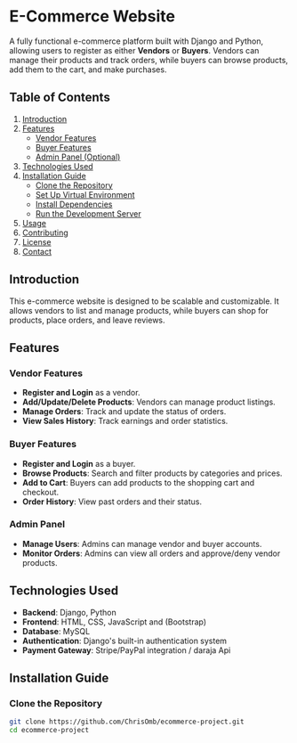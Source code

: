 # E-Commerce Website 

A fully functional e-commerce platform built with Django and Python, allowing users to register as either **Vendors** or **Buyers**.
Vendors can manage their products and track orders, while buyers can browse products, add them to the cart, and make purchases.

## Table of Contents

1. [Introduction](#introduction)
2. [Features](#features)
   - [Vendor Features](#vendor-features)
   - [Buyer Features](#buyer-features)
   - [Admin Panel (Optional)](#admin-panel-optional)
3. [Technologies Used](#technologies-used)
4. [Installation Guide](#installation-guide)
   - [Clone the Repository](#clone-the-repository)
   - [Set Up Virtual Environment](#set-up-virtual-environment)
   - [Install Dependencies](#install-dependencies)
   - [Run the Development Server](#run-the-development-server)
5. [Usage](#usage)
6. [Contributing](#contributing)
7. [License](#license)
8. [Contact](#contact)

## Introduction

This e-commerce website is designed to be scalable and customizable. It allows vendors to list and manage products, while buyers can shop for products, place orders, and leave reviews.

## Features

### Vendor Features
- **Register and Login** as a vendor.
- **Add/Update/Delete Products**: Vendors can manage product listings.
- **Manage Orders**: Track and update the status of orders.
- **View Sales History**: Track earnings and order statistics.

### Buyer Features
- **Register and Login** as a buyer.
- **Browse Products**: Search and filter products by categories and prices.
- **Add to Cart**: Buyers can add products to the shopping cart and checkout.
- **Order History**: View past orders and their status.

### Admin Panel 
- **Manage Users**: Admins can manage vendor and buyer accounts.
- **Monitor Orders**: Admins can view all orders and approve/deny vendor products.

## Technologies Used
- **Backend**: Django, Python
- **Frontend**: HTML, CSS, JavaScript and (Bootstrap)
- **Database**: MySQL
- **Authentication**: Django's built-in authentication system
- **Payment Gateway**: Stripe/PayPal integration / daraja Api

## Installation Guide

### Clone the Repository
```bash
git clone https://github.com/ChrisOmb/ecommerce-project.git
cd ecommerce-project

